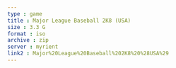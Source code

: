 ```yaml
---
type : game
title : Major League Baseball 2K8 (USA)
size : 3.3 G
format : iso
archive : zip
server : myrient
link2 : Major%20League%20Baseball%202K8%20%28USA%29
---
```

